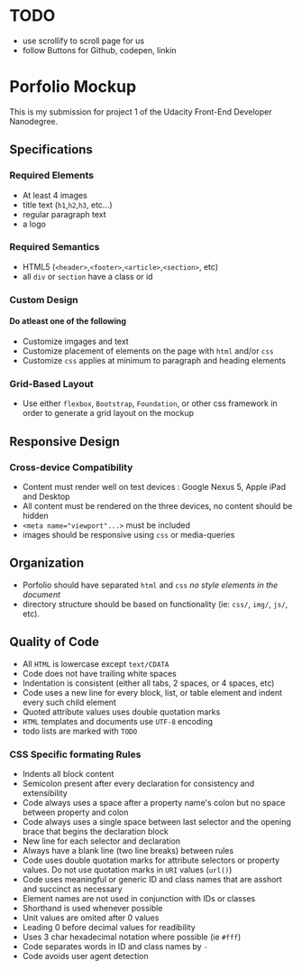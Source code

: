 # TODO

* use scrollify to scroll page for us
* follow Buttons for Github, codepen, linkin

# Porfolio Mockup

This is my submission for project 1 of the Udacity Front-End Developer Nanodegree.

## Specifications

### Required Elements

* At least 4 images
* title text (`h1`,`h2`,`h3`, etc...)
* regular paragraph text
* a logo

### Required Semantics

* HTML5 (`<header>`,`<footer>`,`<article>`,`<section>`, etc)
* all `div` or `section` have a class or id

### Custom Design

#### Do atleast one of the following

* Customize imgages and text
* Customize placement of elements on the page with `html` and/or `css`
* Customize `css` applies at minimum to paragraph and heading elements

### Grid-Based Layout

* Use either `flexbox`, `Bootstrap`, `Foundation`, or other css framework in order to generate a grid layout on the mockup

## Responsive Design

### Cross-device Compatibility

* Content must render well on test devices : Google Nexus 5, Apple iPad and Desktop
* All content must be rendered on the three devices, no content should be hidden
* `<meta name="viewport"...>` must be included
* images should be responsive using `css` or media-queries

## Organization

* Porfolio should have separated `html` and `css` _no style elements in the document_
* directory structure should be based on functionality (ie: `css/`, `img/`, `js/`, etc).

## Quality of Code

* All `HTML` is lowercase except `text/CDATA`
* Code does not have trailing white spaces
* Indentation is consistent (either all tabs, 2 spaces, or 4 spaces, etc)
* Code uses a new line for every block, list, or table element and indent every such child element
* Quoted attribute values uses double quotation marks
* `HTML` templates and documents use `UTF-8` encoding
* todo lists are marked with `TODO`

### CSS Specific formating Rules

* Indents all block content
* Semicolon present after every declaration for consistency and extensibility
* Code always uses a space after a property name's colon but no space between property and colon
* Code always uses a single space between last selector and the opening brace that begins the declaration block
* New line for each selector and declaration
* Always have a blank line (two line breaks) between rules
* Code uses double quotation marks for attribute selectors or property values. Do not use quotation marks in `URI` values (`url()`)
* Code uses meaningful or generic ID and class names that are asshort and succinct as necessary
* Element names are not used in conjunction with IDs or classes
* Shorthand is used whenever possible
* Unit values are omited after 0 values
* Leading 0 before decimal values for readibility
* Uses 3 char hexadecimal notation where possible (ie `#fff`)
* Code separates words in ID and class names by `-`
* Code avoids user agent detection